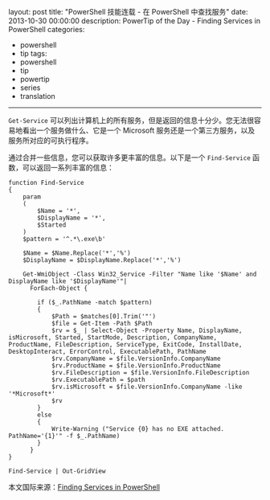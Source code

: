 ﻿layout: post
title: "PowerShell 技能连载 - 在 PowerShell 中查找服务"
date: 2013-10-30 00:00:00
description: PowerTip of the Day - Finding Services in PowerShell
categories:
- powershell
- tip
tags:
- powershell
- tip
- powertip
- series
- translation
---
`Get-Service` 可以列出计算机上的所有服务，但是返回的信息十分少。您无法很容易地看出一个服务做什么、它是一个 Microsoft 服务还是一个第三方服务，以及服务所对应的可执行程序。

通过合并一些信息，您可以获取许多更丰富的信息。以下是一个 `Find-Service` 函数，可以返回一系列丰富的信息：

	function Find-Service
	{
	    param
	    (
	        $Name = '*',
	        $DisplayName = '*',
	        $Started 
	    )
	    $pattern = '^.*\.exe\b'
	
	    $Name = $Name.Replace('*','%')
	    $DisplayName = $DisplayName.Replace('*','%')
	
	    Get-WmiObject -Class Win32_Service -Filter "Name like '$Name' and DisplayName like '$DisplayName'"|
	      ForEach-Object {
	
	        if ($_.PathName -match $pattern)
	        {
	            $Path = $matches[0].Trim('"')
	            $file = Get-Item -Path $Path
	            $rv = $_ | Select-Object -Property Name, DisplayName, isMicrosoft, Started, StartMode, Description, CompanyName, ProductName, FileDescription, ServiceType, ExitCode, InstallDate, DesktopInteract, ErrorControl, ExecutablePath, PathName
	            $rv.CompanyName = $file.VersionInfo.CompanyName
	            $rv.ProductName = $file.VersionInfo.ProductName
	            $rv.FileDescription = $file.VersionInfo.FileDescription
	            $rv.ExecutablePath = $path
	            $rv.isMicrosoft = $file.VersionInfo.CompanyName -like '*Microsoft*'
	            $rv
	        }
	        else
	        {
	            Write-Warning ("Service {0} has no EXE attached. PathName='{1}'" -f $_.PathName)
	        }
	      }
	}
	 
	Find-Service | Out-GridView

<!--more-->
本文国际来源：[Finding Services in PowerShell](http://powershell.com/cs/blogs/tips/archive/2013/10/30/finding-services-in-powershell.aspx)

